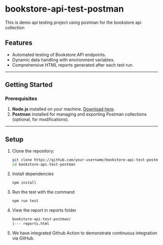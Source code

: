 # bookstore-api-test-postman
This is demo api testing project using postman for the bookstore api collection
## Features
- Automated testing of Bookstore API endpoints.
- Dynamic data handling with environment variables.
- Comprehensive HTML reports generated after each test run.

---

## Getting Started

### Prerequisites

1. **Node.js** installed on your machine. [Download here](https://nodejs.org/).
2. **Postman** installed for managing and exporting Postman collections (optional, for modifications).

---
## Setup

1. Clone the repository:
   ```bash
   git clone https://github.com/your-username/bookstore-api-test-postman.git
   cd bookstore-api-test-postman

2. Install dependencies
    ```bash
    npm install
3. Run the test with the command
    ```bash
    npm run test
4. View the report in reports folder
    ```bash
    bookstore-api-test-postman/
    |--- reports.html
5. We have integrated Github Action to demonstrate continuous integration via GitHub. 
        
